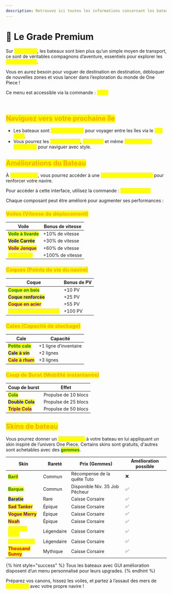 ```yaml
---
description: Retrouvez ici toutes les informations concernant les bateaux
---
```


# 🚢 Le Grade Premium

Sur <mark style="color:yellow;">**MinePiece**</mark>, les bateaux sont bien plus qu’un simple moyen de transport, ce sont de véritables compagnons d’aventure, essentiels pour explorer les <mark style="color:yellow;">**Îles Aventures**</mark>.

Vous en aurez besoin pour voguer de destination en destination, débloquer de nouvelles zones et vous lancer dans l’exploration du monde de One Piece !

Ce menu est accessible via la commande : <mark style="color:yellow;">**`/ship`**</mark>

<figure><img src="../.gitbook/assets/Capture d’écran 2025-07-25 à 16.12.00.png" alt=""><figcaption></figcaption></figure>

## <mark style="color:orange;">Naviguez vers votre prochaine île</mark>

* Les bateaux sont <mark style="color:yellow;">**indispensables**</mark> pour voyager entre les îles via le <mark style="color:yellow;">**Log Pose**</mark>.
* Vous pourrez les <mark style="color:yellow;">**personnaliser**</mark>, <mark style="color:yellow;">**améliorer**</mark> et même <mark style="color:yellow;">**changer leur apparence**</mark> pour naviguer avec style.

## <mark style="color:orange;">Améliorations du Bateau</mark>

À <mark style="color:yellow;">**Water Seven**</mark>, vous pourrez accéder à une <mark style="color:yellow;">**interface d’amélioration**</mark> pour renforcer votre navire.

Pour accéder à cette interface, utilisez la commande : <mark style="color:yellow;">**`/ship_convert`**</mark>

Chaque composant peut être amélioré pour augmenter ses performances :

### <mark style="color:orange;">Voiles (Vitesse de déplacement)</mark>

| Voile                                                 | Bonus de vitesse |
| ----------------------------------------------------- | ---------------- |
| <mark style="color:green;">**Voile à livarde**</mark> | +10% de vitesse  |
| <mark style="color:blue;">**Voile Carrée**</mark>     | +30% de vitesse  |
| <mark style="color:purple;">**Voile Jonque**</mark>   | +60% de vitesse  |
| <mark style="color:yellow;">**Trois-Mâts**</mark>     | +100% de vitesse |

### <mark style="color:orange;">Coques (Points de vie du navire)</mark>

| Coque                                                         | Bonus de PV |
| ------------------------------------------------------------- | ----------- |
| <mark style="color:green;">**Coque en bois**</mark>           | +10 PV      |
| <mark style="color:blue;">**Coque renforcée**</mark>          | +25 PV      |
| <mark style="color:purple;">**Coque en acier**</mark>         | +55 PV      |
| <mark style="color:yellow;">**Coque en granite marin**</mark> | +100 PV     |

### <mark style="color:orange;">Cales (Capacité de stockage)</mark>

| Cale                                               | Capacité              |
| -------------------------------------------------- | --------------------- |
| <mark style="color:green;">**Petite cale**</mark>  | +1 ligne d’inventaire |
| <mark style="color:blue;">**Cale à vin**</mark>    | +2 lignes             |
| <mark style="color:purple;">**Cale à rhum**</mark> | +3 lignes             |

### <mark style="color:orange;">Coup de Burst (Mobilité instantanée)</mark>

| Coup de burst                                      | Effet                |
| -------------------------------------------------- | -------------------- |
| <mark style="color:green;">**Cola**</mark>         | Propulse de 10 blocs |
| <mark style="color:blue;">**Double Cola**</mark>   | Propulse de 25 blocs |
| <mark style="color:purple;">**Triple Cola**</mark> | Propulse de 50 blocs |

## <mark style="color:orange;">Skins de bateau</mark>

Vous pourrez donner un <mark style="color:yellow;">**style unique**</mark> à votre bateau en lui appliquant un skin inspiré de l’univers One Piece. Certains skins sont gratuits, d'autres sont achetables avec des <mark style="color:green;">**gemmes**</mark>.

| Skin                                                 | Rareté     | Prix (Gemmes)                  | Amélioration possible |
| ---------------------------------------------------- | ---------- | ------------------------------ | --------------------- |
| <mark style="color:green;">**Baril**</mark>          | Commun     | Récompense de la quête Tuto    | ❌                     |
| <mark style="color:green;">**Barque**</mark>         | Commun     | Disponible Niv. 35 Job Pêcheur | ✅                     |
| <mark style="color:blue;">**Baratie**</mark>         | Rare       | Caisse Corsaire                | ✅                     |
| <mark style="color:purple;">**Sad Tanker**</mark>    | Épique     | Caisse Corsaire                | ✅                     |
| <mark style="color:purple;">**Vogue Merry**</mark>   | Épique     | Caisse Corsaire                | ✅                     |
| <mark style="color:purple;">**Noah**</mark>          | Épique     | Caisse Corsaire                | ✅                     |
| <mark style="color:yellow;">**Perfume Yuda**</mark>  | Légendaire | Caisse Corsaire                | ✅                     |
| <mark style="color:yellow;">**Thriller Bark**</mark> | Légendaire | Caisse Corsaire                | ✅                     |
| <mark style="color:red;">**Thousand Sunny**</mark>   | Mythique   | Caisse Corsaire                | ✅                     |

{% hint style="success" %}
Tous les bateaux avec GUI amélioration disposent d’un menu personnalisé pour leurs upgrades.
{% endhint %}

Préparez vos canons, hissez les voiles, et partez à l’assaut des mers de <mark style="color:yellow;">**MinePiece**</mark> avec votre propre navire !
